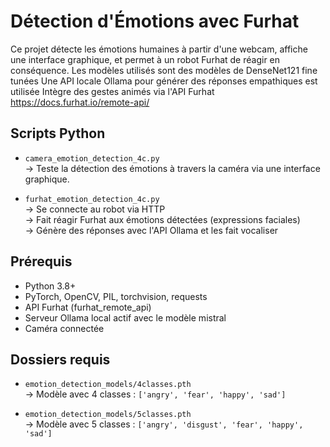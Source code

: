 # **Détection d'Émotions avec Furhat**

Ce projet détecte les émotions humaines à partir d'une webcam, affiche une interface graphique, et permet à un robot Furhat de réagir en conséquence.
Les modèles utilisés sont des modèles de DenseNet121 fine tunées
Une API locale Ollama pour générer des réponses empathiques est utilisée
Intègre des gestes animés via l'API Furhat https://docs.furhat.io/remote-api/


## **Scripts Python**

- `camera_emotion_detection_4c.py`  
  → Teste la détection des émotions à travers la caméra via une interface graphique.

- `furhat_emotion_detection_4c.py`  
  → Se connecte au robot via HTTP  
  → Fait réagir Furhat aux émotions détectées (expressions faciales)  
  → Génère des réponses avec l'API Ollama et les fait vocaliser


## **Prérequis**

- Python 3.8+
- PyTorch, OpenCV, PIL, torchvision, requests
- API Furhat (furhat_remote_api)
- Serveur Ollama local actif avec le modèle mistral
- Caméra connectée


## **Dossiers requis**

- `emotion_detection_models/4classes.pth`  
  → Modèle avec 4 classes : `['angry', 'fear', 'happy', 'sad']`

- `emotion_detection_models/5classes.pth`  
  → Modèle avec 5 classes : `['angry', 'disgust', 'fear', 'happy', 'sad']`
